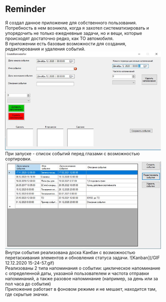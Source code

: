 # Reminder
Я создал данное приложение для собственного пользования. Потребность в нем возникла, когда я захотел систематизировать и упорядочить не только ежедневные задачи, но и вещи, которые происходят достаточно редко, как ТО автомобиля.  
В приложении есть базовые возможности для создания, редактирования и удаления событий.  
![Create](/Создание.JPG)  
При запуске - список событий перед глазами с возможностью сортировки.  
![List](/Список.JPG)  
Внутри события реализована доска Канбан с возможностью перетаскивания элементов и обновления статуса задачи. 
![Kanban](/GIF 12.12.2020 15-24-57.gif)  
Реализованы 2 типа напоминания о событии: циклическое напоминание с определенной даты, указаной пользователем и частота отправки напоминаний, а также разовое напоминание (например, за день или за пол часа до события)  
Приложение работает в фоновом режиме и не мешает, находится там, где скрытые значки.
